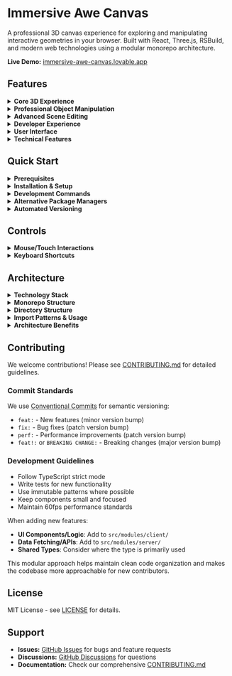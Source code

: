 # Immersive Awe Canvas

A professional 3D canvas experience for exploring and manipulating interactive geometries in your browser. Built with React, Three.js, RSBuild, and modern web technologies using a modular monorepo architecture.

**Live Demo:** [immersive-awe-canvas.lovable.app](https://immersive-awe-canvas.lovable.app)

## Features

<details>
<summary><strong>Core 3D Experience</strong></summary>

- **Multiple Scene Types:** TorusKnot, WobbleField, CrystallineSpire, DistortionSphere, MorphingIcosahedron, WavyGrid, and JellyTorus
- **Dynamic Day/Night Themes:** Toggle between light and dark modes with per-world color schemes
- **Smooth Animations:** Optimized 60fps animations with glitch-free geometry rendering
- **World Navigation:** Seamless transitions between different 3D environments
- **Anti-aliasing:** High-quality rendering with MSAA support

</details>

<details>
<summary><strong>Professional Object Manipulation</strong></summary>

- **Blender-Style Gizmos:** Precise transform controls with visual axis indicators
- **Smooth Drag Controls:** Fluid object movement with lerp interpolation
- **Object Selection:** Click-to-select with visual wireframe feedback
- **Real-time Updates:** Immediate visual feedback during manipulation
- **Mobile-Optimized:** Enhanced gizmo sensitivity for touch devices

</details>

<details>
<summary><strong>Advanced Scene Editing</strong></summary>

- **Live Scene Editor:** Professional settings panel with MVVM architecture
- **Add/Remove Objects:** Dynamic scene composition with multiple geometry types
- **Material Controls:** Real-time adjustment of colors, metalness, roughness, and transparency
- **Transform Properties:** Position, rotation, and scale controls with precise input
- **Object Management:** Organized object list with selection and property editing
- **Collapsible Sections:** Organized UI with glassmorphism effects

</details>

<details>
<summary><strong>Developer Experience</strong></summary>

- **Semantic Versioning:** Automated GitHub releases following conventional commits
- **TypeScript:** Full type safety with strict mode enabled
- **Modern Architecture:** Modular monorepo with client/server/database/utils separation
- **Performance Optimized:** RSBuild with tree shaking and hot module replacement
- **Comprehensive Testing:** Vitest with 54 passing tests and proper mocking
- **MVVM Pattern:** Clean separation of concerns with ViewModels for complex UI logic

</details>

<details>
<summary><strong>User Interface</strong></summary>

- **Responsive Design:** Optimized layouts for desktop, tablet, and mobile devices
- **Keyboard Shortcuts:** Complete keyboard navigation and control system
- **Accessibility:** Professional contrast ratios and intuitive interactions
- **Clean Design:** Minimalist interface inspired by Excalidraw and Blender
- **Theme Support:** Dynamic day/night mode switching

</details>

<details>
<summary><strong>Technical Features</strong></summary>

- **Supabase Integration:** Backend data management with type-safe APIs
- **RSBuild:** Fast development and optimized production builds
- **Component Library:** Comprehensive UI components with shadcn/ui and Radix UI
- **Build Optimization:** Production-ready builds with code splitting and asset optimization
- **GitHub Integration:** Dynamic version display from GitHub releases API

</details>

## Quick Start

<details>
<summary><strong>Prerequisites</strong></summary>

- **Node.js 18+** - Required for development
- **[Bun](https://bun.sh/)** - Recommended for optimal performance
- **Git** - For version control

> **⚡ Why Bun?** We use Bun for significantly faster package installation, test execution, and build times compared to npm/yarn.

</details>

<details>
<summary><strong>Installation & Setup</strong></summary>

```bash
# Clone the repository
git clone https://github.com/BA-CalderonMorales/immersive-awe-canvas.git
cd immersive-awe-canvas

# Install Bun (if not already installed)
curl -fsSL https://bun.sh/install | bash

# Install dependencies
bun install

# Start development server with RSBuild
bun run dev
```

The development server will start at `http://localhost:8080` with hot module replacement enabled.

</details>

<details>
<summary><strong>Development Commands</strong></summary>

```bash
# Core Development
bun install          # Install all dependencies
bun run dev          # Start RSBuild dev server (localhost:8080)
bun run build        # Production build with RSBuild
bun run build:dev    # Development build
bun run preview      # Preview production build

# Quality Assurance
bun run test         # Run Vitest test suite (54 tests)
bun run typecheck    # TypeScript validation
bun run lint         # ESLint code analysis

# Monorepo Management
bun run install:all  # Install dependencies for all workspaces
```

</details>

<details>
<summary><strong>Alternative Package Managers</strong></summary>

While Bun is recommended, you can use npm if needed:

```bash
npm install
npm run dev
npm run test
npm run build
```

**Note:** Different package managers may yield different dependency resolution results.

</details>

<details>
<summary><strong>Automated Versioning</strong></summary>

**⚠️ Important:** This project uses automated semantic versioning. Manual version commands are **not used**.

- Versions are automatically bumped based on conventional commits
- Use proper commit prefixes: `fix:`, `feat:`, `BREAKING CHANGE:`
- GitHub Actions handles releases automatically
- See `RULES.md` for detailed versioning guidelines

</details>

## Controls

<details>
<summary><strong>Mouse/Touch Interactions</strong></summary>

- **Look Around:** Click and drag to rotate camera
- **Zoom:** Mouse wheel or pinch gestures
- **Select Objects:** Click on any geometry to select
- **Gizmo Control:** Drag transform gizmos for precise movement
- **Mobile Optimized:** Enhanced touch sensitivity for mobile devices

</details>

<details>
<summary><strong>Keyboard Shortcuts</strong></summary>

| Key             | Action                                   |
| --------------- | ---------------------------------------- |
| `Space`         | Toggle day/night theme                   |
| `N` / `P`       | Next/previous world                      |
| `Z`             | Toggle drag mode for object manipulation |
| `V`             | Hide/show UI                             |
| `E`             | Toggle settings panel                    |
| `S` or `Ctrl+K` | Search worlds                            |
| `H`             | Help dialog                              |
| `G`             | Go to home                               |
| `C`             | Copy scene configuration                 |
| `.` (Period)    | Freeze/unfreeze animations               |
| `Esc`           | Close dialogs                            |

</details>

## Architecture

<details>
<summary><strong>Technology Stack</strong></summary>

- **Build System:** RSBuild with React plugin and TypeScript support
- **Frontend:** React 18, TypeScript, Tailwind CSS
- **3D Graphics:** Three.js, React Three Fiber, React Three Drei
- **UI Components:** shadcn/ui, Radix UI primitives
- **Backend:** Supabase (PostgreSQL, real-time subscriptions)
- **Testing:** Vitest with comprehensive mocking and 54 test cases
- **Deployment:** GitHub Actions with automated semantic releases
- **Package Manager:** Bun for optimal performance

</details>

<details>
<summary><strong>Monorepo Structure</strong></summary>

This project uses a **modular monorepo architecture** with clear separation of concerns across multiple workspaces:

#### Client Workspace (`client/`)

Frontend React application with modern architecture:

- **Components**: Organized by feature with scene, UI, and layout components
- **Hooks**: Custom React hooks for state management and API integration
- **Context**: React context providers for global state (SceneObjects, Experience, etc.)
- **Pages**: Route-based page components
- **Types**: TypeScript definitions for client-side data structures
- **Test**: Comprehensive test suite with Vitest (54 tests)

#### Server Workspace (`server/`)

Backend utilities and API integrations:

- **GitHub API**: Dynamic version fetching from GitHub releases
- **Security**: Input validation and sanitization utilities
- **Logging**: Structured logging with different levels
- **Validation**: Type guards and data validation functions
- **Utils**: Server-side utility functions

#### Database Workspace (`database/`)

Supabase integration and database management:

- **Types**: Auto-generated TypeScript types from Supabase schema
- **Migrations**: Database schema migrations
- **Queries**: Reusable database query functions
- **Hooks**: React hooks for database operations

#### Utils Workspace (`utils/`)

Shared utilities across all workspaces:

- **Common Functions**: Utility functions used by both client and server
- **Type Guards**: Shared type validation functions
- **Constants**: Application-wide constants and configurations

</details>

<details>
<summary><strong>Directory Structure</strong></summary>

```
immersive-awe-canvas/
├── client/                    # Frontend React application
│   ├── components/           # React components organized by feature
│   │   ├── scene/           # 3D scene components (objects, controls, materials)
│   │   ├── ui/              # UI components (buttons, dialogs, forms)
│   │   └── layout/          # Layout components (headers, sidebars)
│   ├── context/             # React context providers
│   │   ├── ExperienceContext.tsx
│   │   ├── SceneObjectsContext.tsx
│   │   └── KeyboardShortcutsContext.tsx
│   ├── hooks/               # Custom React hooks
│   │   ├── useWorlds.ts
│   │   ├── use-mobile.ts
│   │   └── useExperience.ts
│   ├── pages/               # Route-based page components
│   ├── types/               # Client-side TypeScript definitions
│   ├── test/                # Test files and utilities
│   └── lib/                 # Client-side utilities
├── server/                   # Backend utilities and API integrations
│   ├── github-api.ts        # GitHub releases API integration
│   ├── security.ts          # Input validation and sanitization
│   ├── logger.ts            # Structured logging utilities
│   ├── validation.ts        # Type guards and validation
│   └── utils.ts             # Server-side utility functions
├── database/                 # Supabase integration (future expansion)
│   ├── types/               # Auto-generated Supabase types
│   ├── migrations/          # Database schema migrations
│   └── queries/             # Reusable database queries
├── utils/                    # Shared utilities across workspaces
│   ├── typeguards.ts        # Shared type validation
│   ├── utils.ts             # Common utility functions
│   └── constants.ts         # Application constants
├── public/                   # Static assets
├── dist/                     # Built application (generated)
├── rsbuild.config.ts         # RSBuild configuration
├── vitest.config.ts          # Vitest testing configuration
├── package.json              # Root package.json with workspaces
└── tsconfig.json             # TypeScript configuration
```

</details>

<details>
<summary><strong>Import Patterns & Usage</strong></summary>

#### Client-Side Development

Working with UI components and React logic:

```typescript
// Import client components and hooks
import { SceneEditor } from "@/components/scene/editor/SceneEditor";
import { useSceneObjectsContext } from "@/context/SceneObjectsContext";
import { useWorlds } from "@/hooks/useWorlds";
import { SceneConfig } from "@/types/scene";
```

#### Server-Side Integration

Working with APIs and backend utilities:

```typescript
// Import server utilities
import { fetchGitHubReleases } from "@server/github-api";
import { validateInput } from "@server/security";
import { logger } from "@server/logger";
```

#### Shared Utilities

Using common functions across workspaces:

```typescript
// Import shared utilities
import { isValidString } from "@utils/typeguards";
import { formatDate } from "@utils/utils";
```

</details>

<details>
<summary><strong>Architecture Benefits</strong></summary>

1. **Monorepo Structure**: All related code in one repository with clear workspace boundaries
2. **Clear Separation**: Client, server, database, and utils are logically separated
3. **Developer Experience**: Easy to navigate and understand project structure
4. **Maintainability**: Changes are isolated to appropriate workspaces
5. **Scalability**: Easy to add new features without architectural debt
6. **Testing**: Comprehensive test coverage with proper mocking strategies
7. **Type Safety**: Full TypeScript coverage across all workspaces

</details>

## Contributing

We welcome contributions! Please see [CONTRIBUTING.md](CONTRIBUTING.md) for detailed guidelines.

### Commit Standards

We use [Conventional Commits](https://www.conventionalcommits.org/) for semantic versioning:

- `feat:` - New features (minor version bump)
- `fix:` - Bug fixes (patch version bump)
- `perf:` - Performance improvements (patch version bump)
- `feat!:` or `BREAKING CHANGE:` - Breaking changes (major version bump)

### Development Guidelines

- Follow TypeScript strict mode
- Write tests for new functionality
- Use immutable patterns where possible
- Keep components small and focused
- Maintain 60fps performance standards

When adding new features:

- **UI Components/Logic**: Add to `src/modules/client/`
- **Data Fetching/APIs**: Add to `src/modules/server/`
- **Shared Types**: Consider where the type is primarily used

This modular approach helps maintain clean code organization and makes the codebase more approachable for new contributors.

## License

MIT License - see [LICENSE](LICENSE) for details.

## Support

- **Issues:** [GitHub Issues](../../issues) for bugs and feature requests
- **Discussions:** [GitHub Discussions](../../discussions) for questions
- **Documentation:** Check our comprehensive [CONTRIBUTING.md](CONTRIBUTING.md)
